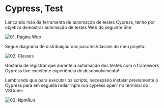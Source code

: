 # Cypress, Test

Lançando mão da ferramenta de automação de testes Cypress, tenho por objetivo demostrar automação de testes Web do seguinte Site:


![01, Página Web](https://user-images.githubusercontent.com/57645281/163698159-5c7e5852-a31c-47e2-aea1-e2e9692ecb24.png)


Segue diagrama de distribuição dos pacotes/classes do meu projeto:


![02, Classes](https://user-images.githubusercontent.com/57645281/163698211-7b3fc6e7-8f9d-4db6-83c0-10fcae9f65f4.png)



Gostaria de registrar que durante a automação dos testes com o framework Cypress tive excelente experiência de desenvolvimento!


Lembrando que para executar os scripts, necessário instalar previamente o Cypress para em seguida rodar ‘npm run cypress:open’ no terminal do VSCode:

![03, NpmRun](https://user-images.githubusercontent.com/57645281/163698597-aa497d4a-6bd3-46b7-8cfc-8189e961f147.png)
